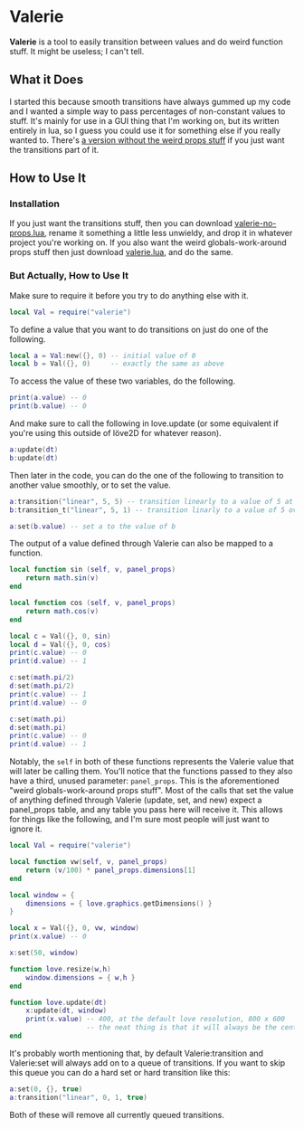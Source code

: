 # Valerie
**Valerie** is a tool to easily transition between values and do weird function stuff. It might be useless; I can't tell.

## What it Does
I started this because smooth transitions have always gummed up my code and I wanted a simple way to pass percentages of non-constant values to stuff. It's mainly for use in a GUI thing that I'm working on, but its written entirely in lua, so I guess you could use it for something else if you really wanted to. There's [a version without the weird props stuff](https://github.com/massette/valerie-love/blob/master/valerie-no-props.lua) if you just want the transitions part of it.

## How to Use It
### Installation
If you just want the transitions stuff, then you can download [valerie-no-props.lua](https://github.com/massette/valerie-love/blob/master/valerie-no-props.lua), rename it something a little less unwieldy, and drop it in whatever project you're working on. If you also want the weird globals-work-around props stuff then just download [valerie.lua](https://github.com/massette/valerie-love/blob/master/valerie.lua), and do the same.

### But Actually, How to Use It
Make sure to require it before you try to do anything else with it.
```lua
local Val = require("valerie")
```

To define a value that you want to do transitions on just do one of the following.
```lua
local a = Val:new({}, 0) -- initial value of 0
local b = Val({}, 0)     -- exactly the same as above
```

To access the value of these two variables, do the following.
```lua
print(a.value) -- 0
print(b.value) -- 0
```

And make sure to call the following in love.update (or some equivalent if you're using this outside of löve2D for whatever reason).
```lua
a:update(dt)
b:update(dt)
```

Then later in the code, you can do the one of the following to transition to another value smoothly, or to set the value.
```lua
a:transition("linear", 5, 5) -- transition linearly to a value of 5 at a rate of 5/sec
b:transition_t("linear", 5, 1) -- transition linarly to a value of 5 over one second

a:set(b.value) -- set a to the value of b
```

The output of a value defined through Valerie can also be mapped to a function.
```lua
local function sin (self, v, panel_props)
    return math.sin(v)
end

local function cos (self, v, panel_props)
    return math.cos(v)
end

local c = Val({}, 0, sin)
local d = Val({}, 0, cos)
print(c.value) -- 0
print(d.value) -- 1

c:set(math.pi/2)
d:set(math.pi/2)
print(c.value) -- 1
print(d.value) -- 0

c:set(math.pi)
d:set(math.pi)
print(c.value) -- 0
print(d.value) -- 1
```

Notably, the `self` in both of these functions represents the Valerie value that will later be calling them. You'll notice that the functions passed to they also have a third, unused parameter: `panel_props`. This is the aforementioned "weird globals-work-around props stuff". Most of the calls that set the value of anything defined through Valerie (update, set, and new) expect a panel_props table, and any table you pass here will receive it. This allows for things like the following, and I'm sure most people will just want to ignore it.

```lua
local Val = require("valerie")

local function vw(self, v, panel_props)
    return (v/100) * panel_props.dimensions[1]
end

local window = {
    dimensions = { love.graphics.getDimensions() }
}

local x = Val({}, 0, vw, window)
print(x.value) -- 0

x:set(50, window)

function love.resize(w,h)
    window.dimensions = { w,h }
end

function love.update(dt)
    x:update(dt, window)
    print(x.value) -- 400, at the default love resolution, 800 x 600
                   -- the neat thing is that it will always be the center of the window, even if the window is resized, as long as window.dimensions is updated and x:update(...) is called regularly
end
```

It's probably worth mentioning that, by default Valerie:transition and Valerie:set will always add on to a queue of transitions. If you want to skip this queue you can do a hard set or hard transition like this:
```lua
a:set(0, {}, true)
a:transition("linear", 0, 1, true)
```

Both of these will remove all currently queued transitions.
